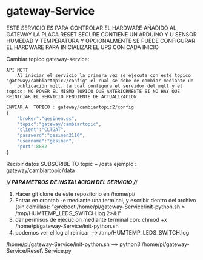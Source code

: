 # gateway-Service

ESTE SERVICIO ES PARA CONTROLAR EL HARDWARE AÑADIDO AL GATEWAY LA PLACA RESET SECURE CONTIENE UN ARDUINO Y U SENSOR HUMEDAD Y TEMPERATURA  Y OPCIONALMENTE SE PUEDE CONFIGURAR EL HARDWARE PARA INICIALIZAR EL UPS CON CADA INICIO

Cambiar topico gateway-service:

	API MQTT 
		Al iniciar el servicio la primera vez se ejecuta con este topico  "gateway/cambiartopic2/config" el cual se debe de cambiar mediante un 
		publicación mqtt, la cual configura el servidor del mqtt y el topico: NO PONER EL MISMO TOPICO QUE ANTERIORMENTE SI NO HAY QUE REINICIAR EL SERVICIO PENDIENTE DE ACTUALIZACION
```javascript		
ENVIAR A  TOPICO : gateway/cambiartopic2/config
{
	"broker":"gesinen.es",
	"topic":"gateway/cambiartopic",
	"client":"CLTGAT",
	"password":"gesinen2110",
	"username":"gesinen",
	"port":8882
}
```
Recibir datos 
SUBSCRIBE TO topic + /data 
	ejemplo : gateway/cambiartopic/data


/***************************************************************************************/
PARAMETROS DE INSTALACION DEL SERVICIO
/***************************************************************************************/
 1. Hacer git clone de este repositorio en /home/pi/
 2. Entrar en crontab -e  mediante una terminal, y escribir dentro del archivo (sin comillas):  "@reboot  /home/pi/gateway-Service/init-python.sh > /tmp/HUMTEMP_LEDS_SWITCH.log 2>&1"
 3. dar permisos de ejecucion mediante terminal con:  chmod +x /home/pi/gateway-Service/init-python.sh 
 4. podemos ver el log al reinicar   --> /tmp/HUMTEMP_LEDS_SWITCH.log


/home/pi/gateway-Service/init-python.sh  -->  python3 /home/pi/gateway-Service/Reset\ Service.py

